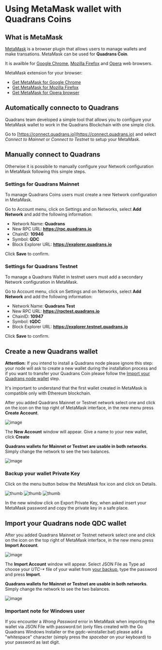 Using MetaMask wallet with Quadrans Coins
=========================================

## What is MetaMask

[MetaMask](https://metamask.io) is a browser plugin that allows users to manage wallets and make transations. MetaMask can be used for **Quadrans Coin**.

It is availble for [Google Chrome](https://www.google.com/chrome/), [Mozilla Firefox](https://www.firefox.com) and [Opera](https://www.opera.com) web browsers.

MetaMask extension for your browser:

* [Get MetaMask for Google Chrome](https://chrome.google.com/webstore/detail/nkbihfbeogaeaoehlefnkodbefgpgknn)
* [Get MetaMask for Mozilla Firefox](https://addons.mozilla.org/en-US/firefox/addon/ether-metamask/)
* [Get MetaMask for Opera browser](https://addons.opera.com/en/extensions/details/metamask/)

## Automatically connecto to Quadrans

Quadrans team developed a simple tool that allows you to configure your MetaMask wallet to work in the Quadrans Blockchain with one simple click.

Go to [https://connect.quadrans.io](https://connect.quadrans.io) and select *Connect to Mainnet* or *Connect to Testnet* to setup your MetaMask.
## Manually connect to Quadrans

Otherwise it is possibile to manually configure your Network configuration in MetaMask following this simple steps.
### Settings for Quadrans Mainnet

To manage Quadrans Coins users must create a new Network configuration in MetaMask.

Go to Account menu, click on Settings and on Networks, select **Add Network** and add the following information:

* Network Name: **Quadrans**
* New RPC URL: **https://rpc.quadrans.io**
* ChainID: **10946**
* Symbol: **QDC**
* Block Explorer URL: **https://explorer.quadrans.io**

Click **Save** to confirm.

### Settings for Quadrans Testnet

To manage a Quadrans Wallet in testnet users must add a secondary Network configuration in MetaMask.

Go to Account menu, click on Settings and on Networks, select **Add Network** and add the following information:

* Network Name: **Quadrans Test**
* New RPC URL: **https://rpctest.quadrans.io**
* ChainID: **10947**
* Symbol: **tQDC**
* Block Explorer URL: **https://explorer.testnet.quadrans.io**

Click **Save** to confirm.

## Create a new Quadrans wallet

**Attention:** If you intend to install a Quadrans node please ignore this step: your node will ask to create a new wallet during the installation process and if you want to transfer your Quadrans Coin please follow the [Import your Quadrans node wallet](#import-your-quadrans-node-wallet) step.

It's important to understand that the first wallet created in MetaMask is compatible only with Ethereum blockchain.

After you added Quadrans Mainnet or Testnet network select one and click on the icon on the top right of MetaMask interface, in the new menu press **Create Account**.

![image](../../_static/images/metamask/quadrans-new-wallet-1.png)

The **New Account** window will appear. Give a name to your new wallet, click **Create** 

**Quadrans wallets for Mainnet or Testnet are usable in both networks**. Simply change the network to see the two balances.

![image](../../_static/images/metamask/quadrans-new-wallet-2.png)

### Backup your wallet Private Key

Click on the menu button below the MetaMask fox icon and click on Details.

![thumb](../../_static/images/metamask/quadrans-wallet-backup-1.png)
![thumb](../../_static/images/metamask/quadrans-wallet-backup-2.png)
![thumb](../../_static/images/metamask/quadrans-wallet-backup-3.png)

In the new window click on Export Private Key, when asked insert your MetaMask password and copy the private key in a safe place.

## Import your Quadrans node QDC wallet

After you added Quadrans Mainnet or Testnet network select one and click on the icon on the top right of MetaMask interface, in the new menu press **Import Account**.

![image](../../_static/images/metamask/quadrans-import-wallet-1.png)

The **Import Account** window will appear. Select JSON File as Type ad choose your *UTC-\** file of your wallet from [your backup](../address/storage), type the password and press **Import**.

 **Quadrans wallets for Mainnet or Testnet are usable in both networks**. Simply change the network to see the two balances.

![image](../../_static/images/metamask/quadrans-import-wallet-2.png)

### Important note for Windows user

If you encounter a *Wrong Password* error in MetaMask when importing the wallet via JSON File with password.txt (only files created with the Go Quadrans Windows Installer or the gqdc-winstaller.bat) please add a "whitespace" character (simply press the *spacebar* on your keyboard) to your password as last digit.